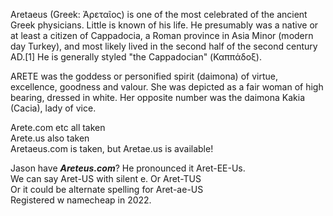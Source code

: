 Aretaeus (Greek: Ἀρεταῖος) is one of the most celebrated of the ancient Greek physicians. Little is known of his life. He presumably was a native or at least a citizen of Cappadocia, a Roman province in Asia Minor (modern day Turkey), and most likely lived in the second half of the second century AD.[1] He is generally styled "the Cappadocian" (Καππάδοξ).  

ARETE was the goddess or personified spirit (daimona) of virtue, excellence, goodness and valour. She was depicted as a fair woman of high bearing, dressed in white. Her opposite number was the daimona Kakia (Cacia), lady of vice.  

Arete.com etc all taken  
Arete.us also taken  
Aretaeus.com is taken, but Aretae.us is available!   

Jason have ***Areteus.com***?   He pronounced it Aret-EE-Us.  
We can say Aret-US with silent e.  Or Aret-TUS   
Or it could be alternate spelling for Aret-ae-US  
Registered w namecheap in 2022.  



